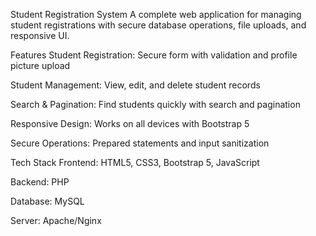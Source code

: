 Student Registration System
A complete web application for managing student registrations with secure database operations, file uploads, and responsive UI.

Features
Student Registration: Secure form with validation and profile picture upload

Student Management: View, edit, and delete student records

Search & Pagination: Find students quickly with search and pagination

Responsive Design: Works on all devices with Bootstrap 5

Secure Operations: Prepared statements and input sanitization

Tech Stack
Frontend: HTML5, CSS3, Bootstrap 5, JavaScript

Backend: PHP

Database: MySQL

Server: Apache/Nginx
